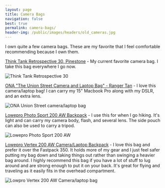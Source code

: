 ```yaml
---
layout: page
title: Camera Bags
navigation: false
best: true
permalink: camera-bags/
header-img: /public/images/headers/old_cameras.jpg
---
```


I own quite a few camera bags. These are my favorite that I feel comfortable recommending because I own them.

[Think Tank Retrospective 30, Pinestone](http://www.amazon.com/gp/product/B0039ZJ15I/ref=as_li_ss_tl?ie=UTF8&amp;camp=1789&amp;creative=390957&amp;creativeASIN=B0039ZJ15I&amp;linkCode=as2&amp;tag=sunpech-20) - My current favorite camera bag. I take this bag everywhere I go now.

![Think Tank Retrospective 30](http://4.bp.blogspot.com/-i7dDPjY315g/U-P3dqgNMII/AAAAAAABwDc/BBQgOYWvf1I/s600/2014-08-07+at+14-50-18.jpg)

[ONA "The Union Street Camera and Laptop Bag" - Ranger Tan](http://www.amazon.com/gp/product/B004GGA0J0/ref=as_li_ss_tl?ie=UTF8&amp;tag=sunpech-20&amp;linkCode=as2&amp;camp=1789&amp;creative=390957&amp;creativeASIN=B004GGA0J0) - I love this camera/laptop bag! I can carry my 15" Macbook Pro along with my DSLR, and an extra lens.

![ONA Union Street camera/laptop bag](http://4.bp.blogspot.com/-HqBUo43UW9I/U-P3hxFtP9I/AAAAAAABwDk/1Ztw9VRdqMM/s600/2014-08-07+at+14-49-36.jpg)

[Lowepro Photo Sport 200 AW Backpack](http://www.amazon.com/gp/product/B007POB3DC/ref=as_li_ss_tl?ie=UTF8&amp;tag=sunpech-20&amp;linkCode=as2&amp;camp=1789&amp;creative=390957&amp;creativeASIN=B007POB3DC) - I use this for when I go hiking. It's light and can carry my camera body, flash, and several lens. The side pouch can also be used to carry a tripod.

![Lowepro Photo Sport 200 AW](http://2.bp.blogspot.com/-mb8BG8NdkZA/U-P3lF9YkTI/AAAAAAABwDs/9L_U9rbP7BQ/s600/2014-08-07+at+14-45-45.jpg)

[Lowepro Vertex 200 AW Camera/Laptop Backpack](http://www.amazon.com/gp/product/B000MULXPO/ref=as_li_ss_tl?ie=UTF8&amp;camp=1789&amp;creative=390957&amp;creativeASIN=B000MULXPO&amp;linkCode=as2&amp;tag=sunpech-20) - I love this bag and prefer it over the Fastpack 350. It holds more of my gear and I just feel safer putting my bag down and taking things out rather than swinging a heavier bag around. I highly recommend this bag if you have a lot of stuff to lug around and are strong enough to put it on  your back. It's great for flying and traveling as it easily fits in the overhead compartment.

![Lowpro Vertex 200 AW Camera/laptop bag](http://4.bp.blogspot.com/-70SgR2Y5rQU/U-P3pCwCoGI/AAAAAAABwD0/Ae4bKTS9Mjg/s600/2014-08-07+at+14-44-52.jpg)
